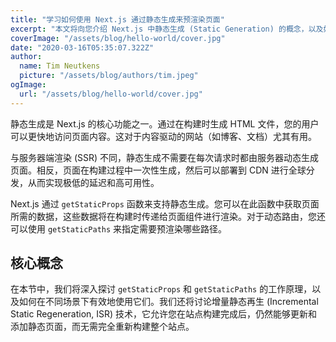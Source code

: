```yaml
---
title: "学习如何使用 Next.js 通过静态生成来预渲染页面"
excerpt: "本文将向您介绍 Next.js 中静态生成 (Static Generation) 的概念，以及如何利用它来预渲染页面，从而提升网站性能和用户体验。"
coverImage: "/assets/blog/hello-world/cover.jpg"
date: "2020-03-16T05:35:07.322Z"
author:
  name: Tim Neutkens
  picture: "/assets/blog/authors/tim.jpeg"
ogImage:
  url: "/assets/blog/hello-world/cover.jpg"
---
```


静态生成是 Next.js 的核心功能之一。通过在构建时生成 HTML 文件，您的用户可以更快地访问页面内容。这对于内容驱动的网站（如博客、文档）尤其有用。

与服务器端渲染 (SSR) 不同，静态生成不需要在每次请求时都由服务器动态生成页面。相反，页面在构建过程中一次性生成，然后可以部署到 CDN 进行全球分发，从而实现极低的延迟和高可用性。

Next.js 通过 `getStaticProps` 函数来支持静态生成。您可以在此函数中获取页面所需的数据，这些数据将在构建时传递给页面组件进行渲染。对于动态路由，您还可以使用 `getStaticPaths` 来指定需要预渲染哪些路径。

## 核心概念

在本节中，我们将深入探讨 `getStaticProps` 和 `getStaticPaths` 的工作原理，以及如何在不同场景下有效地使用它们。我们还将讨论增量静态再生 (Incremental Static Regeneration, ISR) 技术，它允许您在站点构建完成后，仍然能够更新和添加静态页面，而无需完全重新构建整个站点。
